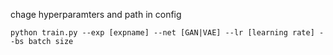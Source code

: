  chage hyperparamters and path in config
  ``` 
  python train.py --exp [expname] --net [GAN|VAE] --lr [learning rate] --bs batch size
  ```